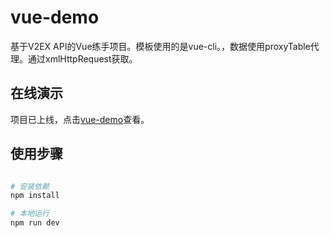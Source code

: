 # vue-demo

基于V2EX API的Vue练手项目。模板使用的是vue-cli。，数据使用proxyTable代理。通过xmlHttpRequest获取。

## 在线演示

项目已上线，点击[vue-demo](http://berg-lab.com/vue-demo/#/)查看。

## 使用步骤

``` bash

# 安装依赖
npm install

# 本地运行
npm run dev

```